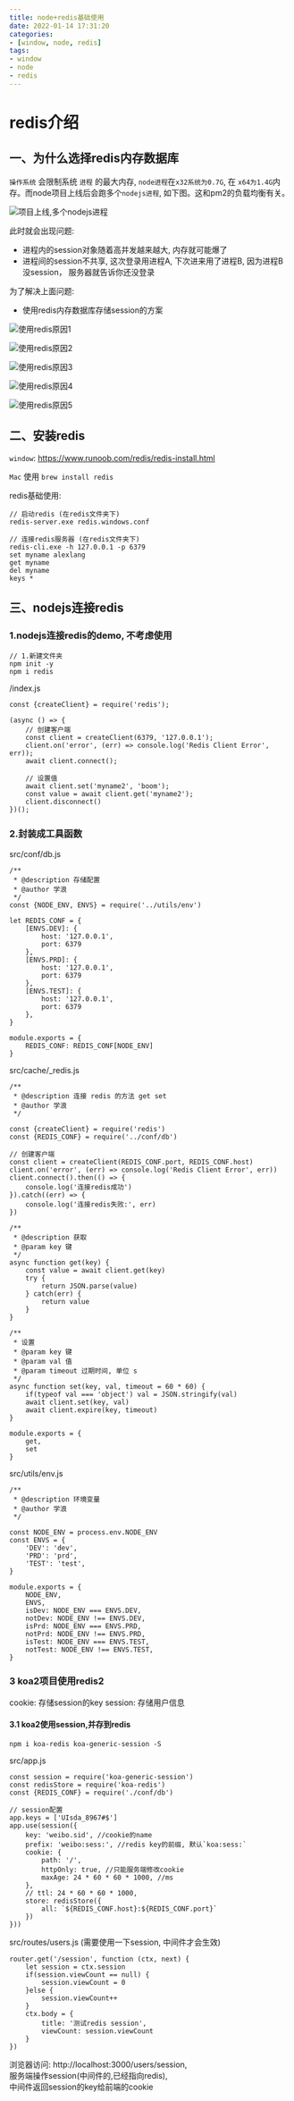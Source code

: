 ```yaml
---
title: node+redis基础使用
date: 2022-01-14 17:31:20
categories:
- [window, node, redis]
tags:
- window
- node
- redis
---
```


# redis介绍

## 一、为什么选择redis内存数据库

`操作系统` 会限制系统 `进程` 的最大内存, `node进程`在`x32系统为0.7G`, 在
`x64为1.4G`内存。而node项目上线后会跑多个`nodejs进程`, 如下图。这和pm2的负载均衡有关。

![项目上线,多个nodejs进程](https://lixuelang.com/test/koa2+mysql/023.jpg)

此时就会出现问题:
- 进程内的session对象随着高并发越来越大, 内存就可能爆了
- 进程间的session不共享, 这次登录用进程A, 下次进来用了进程B, 因为进程B没session，
  服务器就告诉你还没登录

为了解决上面问题:

- 使用redis内存数据库存储session的方案

![使用redis原因1](https://lixuelang.com/test/koa2+mysql/024.jpg)

![使用redis原因2](https://lixuelang.com/test/koa2+mysql/025.jpg)

![使用redis原因3](https://lixuelang.com/test/koa2+mysql/026.jpg)

![使用redis原因4](https://lixuelang.com/test/koa2+mysql/027.jpg)

![使用redis原因5](https://lixuelang.com/test/koa2+mysql/028.jpg)

## 二、安装redis

`window`: https://www.runoob.com/redis/redis-install.html

`Mac` 使用 `brew install redis`

redis基础使用:

```
// 启动redis (在redis文件夹下)
redis-server.exe redis.windows.conf

// 连接redis服务器 (在redis文件夹下)
redis-cli.exe -h 127.0.0.1 -p 6379
set myname alexlang
get myname
del myname
keys *
```

## 三、nodejs连接redis

### 1.nodejs连接redis的demo, 不考虑使用

```
// 1.新建文件夹
npm init -y
npm i redis
```

/index.js

```
const {createClient} = require('redis');

(async () => {
    // 创建客户端
    const client = createClient(6379, '127.0.0.1');
    client.on('error', (err) => console.log('Redis Client Error', err));
    await client.connect();

    // 设置值
    await client.set('myname2', 'boom');
    const value = await client.get('myname2');
    client.disconnect()
})();
```

### 2.封装成工具函数

src/conf/db.js

```
/**
 * @description 存储配置
 * @author 学浪
 */
const {NODE_ENV, ENVS} = require('../utils/env')

let REDIS_CONF = {
    [ENVS.DEV]: {
        host: '127.0.0.1',
        port: 6379
    },
    [ENVS.PRD]: {
        host: '127.0.0.1',
        port: 6379
    },
    [ENVS.TEST]: {
        host: '127.0.0.1',
        port: 6379
    },
}

module.exports = {
    REDIS_CONF: REDIS_CONF[NODE_ENV]
}
```

src/cache/_redis.js

```
/**
 * @description 连接 redis 的方法 get set
 * @author 学浪
 */

const {createClient} = require('redis')
const {REDIS_CONF} = require('../conf/db')

// 创建客户端
const client = createClient(REDIS_CONF.port, REDIS_CONF.host)
client.on('error', (err) => console.log('Redis Client Error', err))
client.connect().then(() => {
    console.log('连接redis成功')
}).catch((err) => {
    console.log('连接redis失败:', err)
})

/**
 * @description 获取
 * @param key 键
 */
async function get(key) {
    const value = await client.get(key)
    try {
        return JSON.parse(value)
    } catch(err) {
        return value
    }
}

/**
 * 设置
 * @param key 键
 * @param val 值
 * @param timeout 过期时间, 单位 s
 */
async function set(key, val, timeout = 60 * 60) {
    if(typeof val === 'object') val = JSON.stringify(val)
    await client.set(key, val)
    await client.expire(key, timeout)
}

module.exports = {
    get,
    set
}

```

src/utils/env.js

```
/**
 * @description 环境变量
 * @author 学浪
 */

const NODE_ENV = process.env.NODE_ENV
const ENVS = {
    'DEV': 'dev',
    'PRD': 'prd',
    'TEST': 'test',
}

module.exports = {
    NODE_ENV,
    ENVS,
    isDev: NODE_ENV === ENVS.DEV,
    notDev: NODE_ENV !== ENVS.DEV,
    isPrd: NODE_ENV === ENVS.PRD,
    notPrd: NODE_ENV !== ENVS.PRD,
    isTest: NODE_ENV === ENVS.TEST,
    notTest: NODE_ENV !== ENVS.TEST,
}
```

### 3 koa2项目使用redis2

cookie: 存储session的key
session: 存储用户信息

#### 3.1 koa2使用session,并存到redis

```
npm i koa-redis koa-generic-session -S
```

src/app.js

```
const session = require('koa-generic-session')
const redisStore = require('koa-redis')
const {REDIS_CONF} = require('./conf/db')

// session配置
app.keys = ['UIsda_8967#$']
app.use(session({
    key: 'weibo.sid', //cookie的name
    prefix: 'weibo:sess:', //redis key的前缀, 默认`koa:sess:`
    cookie: {
        path: '/',
        httpOnly: true, //只能服务端修改cookie
        maxAge: 24 * 60 * 60 * 1000, //ms
    },
    // ttl: 24 * 60 * 60 * 1000,
    store: redisStore({
        all: `${REDIS_CONF.host}:${REDIS_CONF.port}`
    })
}))
```

src/routes/users.js (需要使用一下session, 中间件才会生效)

```
router.get('/session', function (ctx, next) {
    let session = ctx.session
    if(session.viewCount == null) {
        session.viewCount = 0
    }else {
        session.viewCount++
    }
    ctx.body = {
        title: '测试redis session',
        viewCount: session.viewCount
    }
})
```

浏览器访问: http://localhost:3000/users/session,  
服务端操作session(中间件的,已经指向redis),   
中间件返回session的key给前端的cookie  
